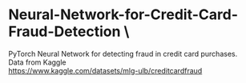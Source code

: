 # Neural-Network-for-Credit-Card-Fraud-Detection \
PyTorch Neural Network for detecting fraud in credit card purchases. \
Data from Kaggle \
https://www.kaggle.com/datasets/mlg-ulb/creditcardfraud
